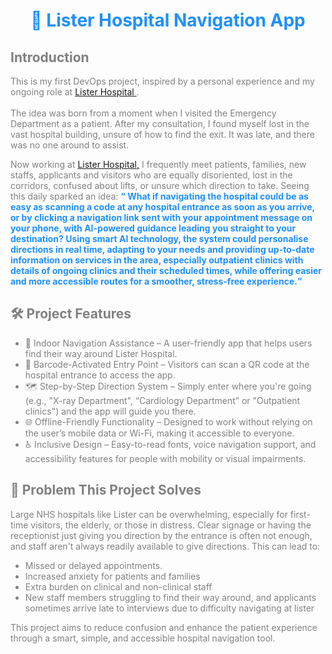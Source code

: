 <!DOCTYPE html>
<html>
<head>

</head>
<body>

<h1 style="text-align:center; color:dodgerblue;" > 🏥 Lister Hospital Navigation App</h1>

<h2 style="color:grey;">  Introduction</h2>

<p style="color:grey;">This is my first DevOps project, inspired by a personal experience and my ongoing role at <a href="https://www.enherts-tr.nhs.uk/hospitals/lister/"target="_blank"> Lister Hospital </a>. <br> <br> The idea was born from a moment when I visited the Emergency Department as a patient. After my consultation, I found myself lost in the vast hospital building, unsure of how to find the exit. It was late, and there was no one around to assist.</p>

<p style="color:grey;">Now working at <a href="https://www.enherts-tr.nhs.uk/hospitals/lister/"target="_blank">Lister Hospital,</a> I frequently meet patients, families, new staffs, applicants and visitors who are equally disoriented, lost in the corridors, confused about lifts, or unsure which direction to take. Seeing this daily sparked an idea: <b><q style=color:dodgerblue >  What if navigating the hospital could be as easy as scanning a code at any hospital entrance as soon as you arrive, or by clicking a navigation link sent with your appointment message on your phone, with AI-powered guidance leading you straight to your destination? Using smart AI technology, the system could personalise directions in real time, adapting to your needs and providing up-to-date information on services in the area, especially outpatient clinics with details of ongoing clinics and their scheduled times, while offering easier and more accessible routes for a smoother, stress-free experience.</q></b></p>

<h2 style="color:grey;">🛠 Project Features</h2>

<ul style="color:grey;">
<li>🧭 Indoor Navigation Assistance – A user-friendly app that helps users find their way around Lister Hospital.</li>
<li>📲 Barcode-Activated Entry Point – Visitors can scan a QR code at the hospital entrance to access the app.</li>
<li>🗺 Step-by-Step Direction System – Simply enter where you're going (e.g., "X-ray Department", “Cardiology Department” or "Outpatient clinics") and the app will guide you there.</li>
<li>🌐 Offline-Friendly Functionality – Designed to work without relying on the user’s mobile data or Wi-Fi, making it accessible to everyone.</li>
<li>♿ Inclusive Design – Easy-to-read fonts, voice navigation support, and accessibility features for people with mobility or visual impairments.</li>
</ul>

<h2 style="color:grey;">🚨 Problem This Project Solves</h2>
<p style="color:grey;">
Large NHS hospitals like Lister can be overwhelming, especially for first-time visitors, the elderly, or those in distress. Clear signage or having the receptionist just giving you direction by the entrance is often not enough, and staff aren't always readily available to give directions. This can lead to: </p>
<ul style="color:grey;">
<li>Missed or delayed appointments.</li>
<li>Increased anxiety for patients and families</li>
<li>Extra burden on clinical and non-clinical staff</li>
<li>New staff members struggling to find their way around, and applicants sometimes arrive late to interviews due to difficulty navigating at lister</li>
</ul> 
<p style="color:grey;">
This project aims to reduce confusion and enhance the patient experience through a smart, simple, and accessible hospital navigation tool.</p>

 


</body>
</html>
